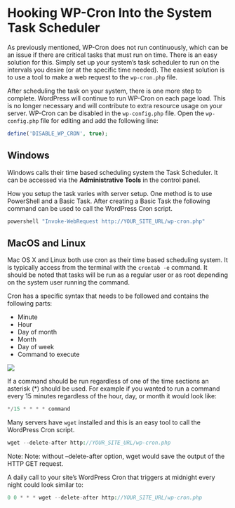 # Hooking WP-Cron Into the System Task Scheduler

As previously mentioned, WP-Cron does not run continuously, which can be an issue if there are critical tasks that must run on time. There is an easy solution for this. Simply set up your system’s task scheduler to run on the intervals you desire (or at the specific time needed). The easiest solution is to use a tool to make a web request to the `wp-cron.php` file.

After scheduling the task on your system, there is one more step to complete. WordPress will continue to run WP-Cron on each page load. This is no longer necessary and will contribute to extra resource usage on your server. WP-Cron can be disabled in the `wp-config.php` file. Open the `wp-config.php` file for editing and add the following line:

```php
define('DISABLE_WP_CRON', true);
```

## Windows

Windows calls their time based scheduling system the Task Scheduler. It can be accessed via the **Administrative Tools** in the control panel.

How you setup the task varies with server setup. One method is to use PowerShell and a Basic Task. After creating a Basic Task the following command can be used to call the WordPress Cron script.

```php
powershell "Invoke-WebRequest http://YOUR_SITE_URL/wp-cron.php"
```

## MacOS and Linux

Mac OS X and Linux both use cron as their time based scheduling system. It is typically access from the terminal with the `crontab -e` command. It should be noted that tasks will be run as a regular user or as root depending on the system user running the command.

Cron has a specific syntax that needs to be followed and contains the following parts:

*   Minute
*   Hour
*   Day of month
*   Month
*   Day of week
*   Command to execute

![](https://developer.wordpress.org/files/2014/10/plugin-wp-cron-cron-scheduling.png)

If a command should be run regardless of one of the time sections an asterisk (\*) should be used. For example if you wanted to run a command every 15 minutes regardless of the hour, day, or month it would look like:

```php
*/15 * * * * command
```

Many servers have `wget` installed and this is an easy tool to call the WordPress Cron script.

```php
wget --delete-after http://YOUR_SITE_URL/wp-cron.php
```

Note: Note: without –delete-after option, wget would save the output of the HTTP GET request.

A daily call to your site’s WordPress Cron that triggers at midnight every night could look similar to:

```php
0 0 * * * wget --delete-after http://YOUR_SITE_URL/wp-cron.php
```